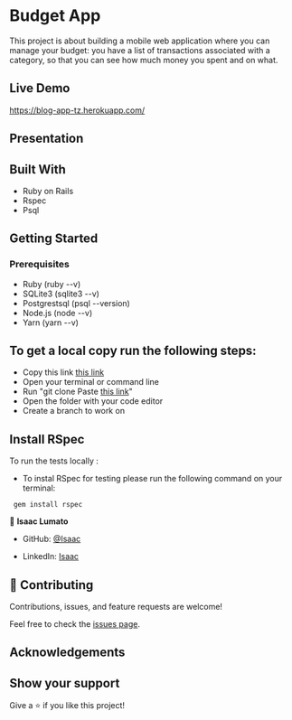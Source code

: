 #  Budget App

This project is about building a mobile web application where you can manage your budget: you have a list of transactions associated with a category, so that you can see how much money you spent and on what.

## Live Demo
https://blog-app-tz.herokuapp.com/

## Presentation

## Built With

* Ruby on Rails
* Rspec
* Psql

## Getting Started

### Prerequisites

* Ruby (ruby --v)
* SQLite3 (sqlite3 --v)
* Postgrestsql (psql --version)
* Node.js (node --v)
* Yarn (yarn --v)

## To get a local copy run the following steps:
- Copy this link [this link](https://github.com/isaka-lumato/budget-app.git)
- Open your terminal or command line
- Run "git clone Paste [this link](https://github.com/isaka-lumato/budget_app)"
- Open the folder with your code editor
- Create a branch to work on


## Install RSpec

To run the tests locally :

* To instal RSpec for testing please run the following command on your terminal:

 ` gem install rspec`
 
 👤 **Isaac Lumato**

- GitHub: [@Isaac](https://github.com/isaka-lumato)

- LinkedIn: [Isaac](https://www.linkedin.com/in/isaka-william-90773020b/)
 
## 🤝 Contributing

Contributions, issues, and feature requests are welcome!

Feel free to check the [issues page](../../issues/).


## Acknowledgements

## Show your support

Give a ⭐️ if you like this project!

